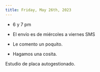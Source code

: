 ```yaml
---
title: Friday, May 26th, 2023
---
```


- 6 y 7 pm
- El envío es de miércoles a viernes SMS

- Le comento un poquito.
- Hagamos una cosita.



Estudio de placa autogestionado.


